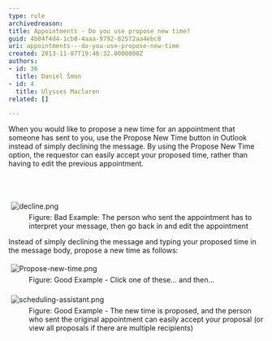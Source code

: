 ```yaml
---
type: rule
archivedreason: 
title: Appointments - Do you use propose new time?
guid: 4b04f4d4-1cb8-4aaa-9792-82572aa4ebc8
uri: appointments---do-you-use-propose-new-time
created: 2013-11-07T19:46:32.0000000Z
authors:
- id: 36
  title: Daniel Šmon
- id: 4
  title: Ulysses Maclaren
related: []

---
```



<p>​When you would like to propose a new time for an appointment that someone has sent to you, use the Propose New Time button in Outlook instead of simply declining the message. By using the Propose New Time option, the requestor can easily accept your proposed time, rather than having to edit the previous appointment.<br></p>
<br><excerpt class='endintro'></excerpt><br>
<dl class="badImage"><dt>​<img src="/SiteAssets/use-propose-new-time/decline.png" alt="decline.png" style="margin&#58;5px;" /><br></dt><dd>Figure&#58; Bad Example&#58; The person who sent the appointment has to interpret your message, then go back in and edit the appointment</dd></dl><p>Instead of simply declining the message and typing your proposed time in the message body, propose a new time as follows&#58;<br></p><dl class="goodImage"><dt>​​<img src="/SiteAssets/use-propose-new-time/Propose-new-time.png" alt="Propose-new-time.png" style="margin&#58;5px;" />​<br></dt><dd class="ssw15-rteElement-FigureGood">Figure&#58;&#160;Good Example -&#160;Click one of these... and then...<br><br></dd><dt><img src="/SiteAssets/use-propose-new-time/scheduling-assistant.png" alt="scheduling-assistant.png" style="margin&#58;5px;" /><br></dt><dd>Figure&#58; Good Example -&#160;The new time is proposed, and the person who sent the original appointment can easily accept your proposal (or view all proposals if there are&#160;multiple recipients)​<br></dd></dl>


